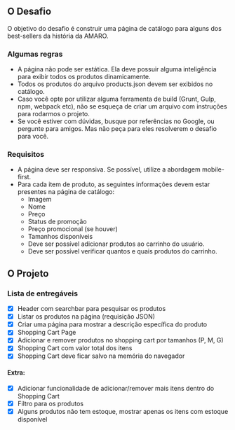 
## O Desafio

O objetivo do desafio é construir uma página de catálogo para alguns dos best-sellers da história da AMARO.

### Algumas regras

- A página não pode ser estática. Ela deve possuir alguma inteligência para exibir todos os produtos dinamicamente.
- Todos os produtos do arquivo products.json devem ser exibidos no catálogo.
- Caso você opte por utilizar alguma ferramenta de build (Grunt, Gulp, npm, webpack etc), não se esqueça de criar um arquivo com instruções para rodarmos o projeto.
- Se você estiver com dúvidas, busque por referências no Google, ou pergunte para amigos. Mas não peça para eles resolverem o desafio para você.

### Requisitos 

- A página deve ser responsiva. Se possível, utilize a abordagem mobile-first.
- Para cada item de produto, as seguintes informações devem estar presentes na página de catálogo:
  - Imagem
  - Nome
  - Preço
  - Status de promoção
  - Preço promocional (se houver)
  - Tamanhos disponíveis
  - Deve ser possível adicionar produtos ao carrinho do usuário.
  - Deve ser possível verificar quantos e quais produtos do carrinho.

## O Projeto

### Lista de entregáveis

- [x] Header com searchbar para pesquisar os produtos
- [x] Listar os produtos na página (requisição JSON)
- [x] Criar uma página para mostrar a descrição específica do produto
- [x] Shopping Cart Page
- [x] Adicionar e remover produtos no shopping cart por tamanhos (P, M, G)
- [x] Shopping Cart com valor total dos itens
- [x] Shopping Cart deve ficar salvo na memória do navegador

#### Extra:

- [x] Adicionar funcionalidade de adicionar/remover mais itens dentro do Shopping Cart
- [x] Filtro para os produtos
- [x] Alguns produtos não tem estoque, mostrar apenas os itens com estoque disponível

